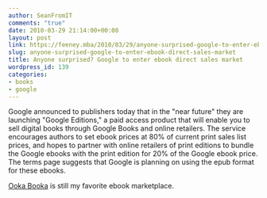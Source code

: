 ```yaml
---
author: SeanFromIT
comments: "true"
date: 2010-03-29 21:14:00+00:00
layout: post
link: https://feeney.mba/2010/03/29/anyone-surprised-google-to-enter-ebook-direct-sales-market/
slug: anyone-surprised-google-to-enter-ebook-direct-sales-market
title: Anyone surprised? Google to enter ebook direct sales market
wordpress_id: 139
categories:
- books
- google
---
```


Google announced to publishers today that in the "near future" they are launching "Google Editions," a paid access product that will enable you to sell digital books through Google Books and online retailers. The service encourages authors to set ebook prices at 80% of current print sales list prices, and hopes to partner with online retailers of print editions to bundle the Google ebooks with the print edition for 20% of the Google ebook price. The terms page suggests that Google is planning on using the epub format for these ebooks.  
  
[Ooka Booka](http://www.ookabooka.com/) is still my favorite ebook marketplace.
